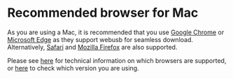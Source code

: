 # Recommended browser for Mac

As you are using a Mac, it is recommended that you use [Google Chrome][chrome] or [Microsoft Edge][edge] as they support webusb for seamless download. Alternatively,
 [Safari][safari] and [Mozilla Firefox][firefox] are also supported.

Please see [here][technical] for technical information on which browsers are
supported, or [here][versions] to check which version you are using.

[edge]: https://www.microsoft.com/en-us/windows/microsoft-edge
[ie]: https://www.microsoft.com/en-us/download/internet-explorer.aspx
[firefox]: https://www.mozilla.org/en-US/firefox/new/
[chrome]: https://www.google.com/chrome/
[opera]: https://www.opera.com
[safari]: http://www.apple.com/safari/
[technical]: /browsers/technical
[versions]: /browsers

